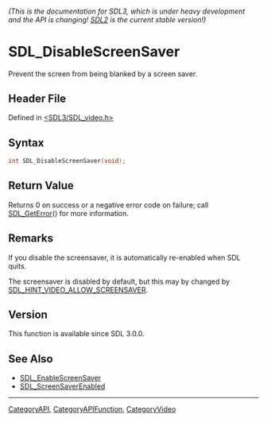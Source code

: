 ###### (This is the documentation for SDL3, which is under heavy development and the API is changing! [SDL2](https://wiki.libsdl.org/SDL2/) is the current stable version!)
# SDL_DisableScreenSaver

Prevent the screen from being blanked by a screen saver.

## Header File

Defined in [<SDL3/SDL_video.h>](https://github.com/libsdl-org/SDL/blob/main/include/SDL3/SDL_video.h)

## Syntax

```c
int SDL_DisableScreenSaver(void);

```

## Return Value

Returns 0 on success or a negative error code on failure; call
[SDL_GetError](SDL_GetError)() for more information.

## Remarks

If you disable the screensaver, it is automatically re-enabled when SDL
quits.

The screensaver is disabled by default, but this may by changed by [SDL_HINT_VIDEO_ALLOW_SCREENSAVER](SDL_HINT_VIDEO_ALLOW_SCREENSAVER).

## Version

This function is available since SDL 3.0.0.

## See Also

* [SDL_EnableScreenSaver](SDL_EnableScreenSaver)
* [SDL_ScreenSaverEnabled](SDL_ScreenSaverEnabled)

----
[CategoryAPI](CategoryAPI), [CategoryAPIFunction](CategoryAPIFunction), [CategoryVideo](CategoryVideo)


